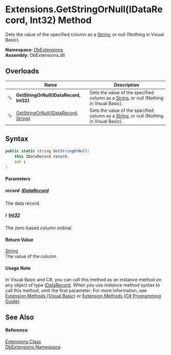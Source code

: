Extensions.GetStringOrNull(IDataRecord, Int32) Method
=====================================================
Gets the value of the specified column as a [String][1], or null (Nothing in Visual Basic).
  
**Namespace:** [DbExtensions][2]  
**Assembly:** DbExtensions.dll

Overloads
---------

|                            | Name                                      | Description                                                                                 |
| -------------------------- | ----------------------------------------- | ------------------------------------------------------------------------------------------- |
| ![Public Extension Method] | **GetStringOrNull(IDataRecord, Int32)**   | Gets the value of the specified column as a [String][1], or null (Nothing in Visual Basic). |
| ![Public Extension Method] | [GetStringOrNull(IDataRecord, String)][3] | Gets the value of the specified column as a [String][1], or null (Nothing in Visual Basic). |


Syntax
------

```csharp
public static string GetStringOrNull(
	this IDataRecord record,
	int i
)
```

#### Parameters

##### *record*  [IDataRecord][4]
The data record.

##### *i*  [Int32][5]
The zero-based column ordinal.

#### Return Value
[String][1]  
The value of the column.
#### Usage Note
In Visual Basic and C#, you can call this method as an instance method on any object of type [IDataRecord][4]. When you use instance method syntax to call this method, omit the first parameter. For more information, see [Extension Methods (Visual Basic)][6] or [Extension Methods (C# Programming Guide)][7].

See Also
--------

#### Reference
[Extensions Class][8]  
[DbExtensions Namespace][2]  

[1]: https://learn.microsoft.com/dotnet/api/system.string
[2]: ../README.md
[3]: GetStringOrNull_1.md
[4]: https://learn.microsoft.com/dotnet/api/system.data.idatarecord
[5]: https://learn.microsoft.com/dotnet/api/system.int32
[6]: https://docs.microsoft.com/dotnet/visual-basic/programming-guide/language-features/procedures/extension-methods
[7]: https://docs.microsoft.com/dotnet/csharp/programming-guide/classes-and-structs/extension-methods
[8]: README.md
[Public Extension Method]: ../../icons/pubextension.svg "Public Extension Method"